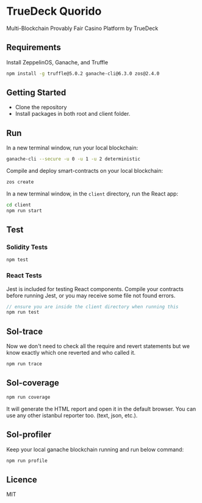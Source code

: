 # TrueDeck Quorido
Multi-Blockchain Provably Fair Casino Platform by TrueDeck

## Requirements

Install ZeppelinOS, Ganache, and Truffle

```bash
npm install -g truffle@5.0.2 ganache-cli@6.3.0 zos@2.4.0
```

## Getting Started

- Clone the repository
- Install packages in both root and client folder.

## Run

In a new terminal window, run your local blockchain:

```bash
ganache-cli --secure -u 0 -u 1 -u 2 deterministic
```

Compile and deploy smart-contracts on your local blockchain:

```bash
zos create
```

In a new terminal window, in the `client` directory, run the React app:

```bash
cd client
npm run start
```

## Test

### Solidity Tests

```bash
npm test
```

### React Tests
Jest is included for testing React components. Compile your contracts before running Jest, or you may receive some file not found errors.

```javascript
// ensure you are inside the client directory when running this
npm run test
```

## Sol-trace

Now we don't need to check all the require and revert statements but we know exactly which one reverted and who called it.

```bash
npm run trace
```

## Sol-coverage

```bash
npm run coverage
```

It will generate the HTML report and open it in the default browser. You can use any other istanbul reporter too. (text, json, etc.).

## Sol-profiler

Keep your local ganache blockchain running and run below command:

```bash
npm run profile
```

## Licence

MIT
